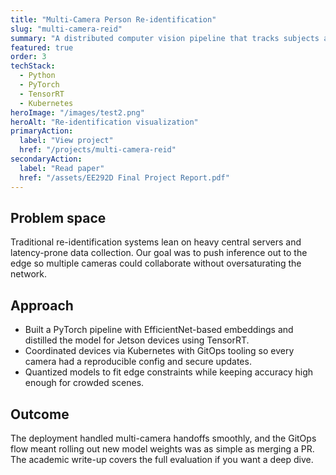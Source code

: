 ```yaml
---
title: "Multi-Camera Person Re-identification"
slug: "multi-camera-reid"
summary: "A distributed computer vision pipeline that tracks subjects across cameras with quantized edge inference and a GitOps deployment."
featured: true
order: 3
techStack:
  - Python
  - PyTorch
  - TensorRT
  - Kubernetes
heroImage: "/images/test2.png"
heroAlt: "Re-identification visualization"
primaryAction:
  label: "View project"
  href: "/projects/multi-camera-reid"
secondaryAction:
  label: "Read paper"
  href: "/assets/EE292D Final Project Report.pdf"
---
```

## Problem space
Traditional re-identification systems lean on heavy central servers and latency-prone data
collection. Our goal was to push inference out to the edge so multiple cameras could collaborate
without oversaturating the network.

## Approach
- Built a PyTorch pipeline with EfficientNet-based embeddings and distilled the model for Jetson
  devices using TensorRT.
- Coordinated devices via Kubernetes with GitOps tooling so every camera had a reproducible config and
  secure updates.
- Quantized models to fit edge constraints while keeping accuracy high enough for crowded scenes.

## Outcome
The deployment handled multi-camera handoffs smoothly, and the GitOps flow meant rolling out new
model weights was as simple as merging a PR. The academic write-up covers the full evaluation if you
want a deep dive.
